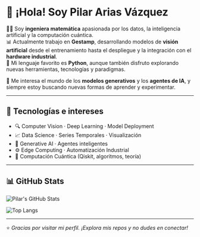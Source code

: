 # 👋 ¡Hola! Soy Pilar Arias Vázquez

👩‍🔬 Soy **ingeniera matemática** apasionada por los datos, la inteligencia artificial y la computación cuántica.  
📊 Actualmente trabajo en **Gestamp**, desarrollando modelos de **visión artificial** desde el entrenamiento hasta el despliegue y la integración con el **hardware industrial**.  
🐍 Mi lenguaje favorito es **Python**, aunque también disfruto explorando nuevas herramientas, tecnologías y paradigmas.

🧠 Me interesa el mundo de los **modelos generativos** y los **agentes de IA**, y siempre estoy buscando nuevas formas de aprender y experimentar.

---

## 🚀 Tecnologías e intereses

- 🔍 Computer Vision · Deep Learning · Model Deployment
- 📈 Data Science · Series Temporales · Visualización
- 🧠 Generative AI · Agentes inteligentes
- ⚙️ Edge Computing · Automatización Industrial
- 🧪 Computación Cuántica (Qiskit, algoritmos, teoría)

---

## 📊 GitHub Stats

![Pilar's GitHub Stats](https://github-readme-stats.vercel.app/api?username=PilarAriasVazquez&show_icons=true&theme=github_dark&hide_title=false)

![Top Langs](https://github-readme-stats.vercel.app/api/top-langs/?username=PilarAriasVazquez&layout=compact&theme=github_dark)

---


⭐ *Gracias por visitar mi perfil. ¡Explora mis repos y no dudes en conectar!*


<!--
**PilarAriasVazquez/PilarAriasVazquez** is a ✨ _special_ ✨ repository because its `README.md` (this file) appears on your GitHub profile.

Here are some ideas to get you started:

- 🔭 I’m currently working on ...
- 🌱 I’m currently learning ...
- 👯 I’m looking to collaborate on ...
- 🤔 I’m looking for help with ...
- 💬 Ask me about ...
- 📫 How to reach me: ...
- 😄 Pronouns: ...
- ⚡ Fun fact: ...
-->
